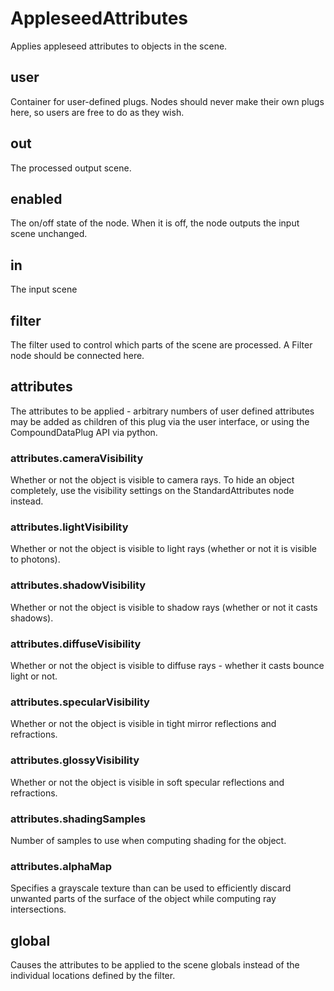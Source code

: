 # AppleseedAttributes

Applies appleseed attributes to objects
in the scene.

## user

 Container for user-defined plugs. Nodes
should never make their own plugs here,
so users are free to do as they wish.

## out

 The processed output scene.

## enabled

 The on/off state of the node. When it is off, the node outputs the input scene unchanged.

## in

 The input scene

## filter

 The filter used to control which parts of the scene are
processed. A Filter node should be connected here.

## attributes

 The attributes to be applied - arbitrary numbers of user defined
attributes may be added as children of this plug via the user
interface, or using the CompoundDataPlug API via python.

### attributes.cameraVisibility

 Whether or not the object is visible to camera
rays. To hide an object completely, use the
visibility settings on the StandardAttributes
node instead.

### attributes.lightVisibility

 Whether or not the object is visible to light
rays (whether or not it is visible to photons).

### attributes.shadowVisibility

 Whether or not the object is visible to shadow
rays (whether or not it casts shadows).

### attributes.diffuseVisibility

 Whether or not the object is visible to diffuse
rays - whether it casts bounce light or not.

### attributes.specularVisibility

 Whether or not the object is visible in
tight mirror reflections and refractions.

### attributes.glossyVisibility

 Whether or not the object is visible in
soft specular reflections and refractions.

### attributes.shadingSamples

 Number of samples to use when computing shading for the object.

### attributes.alphaMap

 Specifies a grayscale texture than can be used to efficiently discard
unwanted parts of the surface of the object while computing ray intersections.

## global

 Causes the attributes to be applied to the scene globals
instead of the individual locations defined by the filter.

